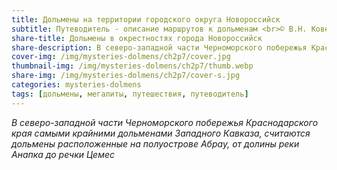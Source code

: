 ```yaml
---
title: Дольмены на территории городского округа Новороссийск
subtitle: Путеводитель - описание маршрутов к дольменам <br>© В.Н. Ковешников
share-title: Дольмены в окрестностях города Новороссийск
share-description: В северо-западной части Черноморского побережья Краснодарского края самыми крайними дольменами Западного Кавказа, считаются дольмены расположенные на полуострове Абрау, от долины реки Анапка до речки Цемес.
cover-img: /img/mysteries-dolmens/ch2p7/cover.jpg
thumbnail-img: /img/mysteries-dolmens/ch2p7/thumb.webp
share-img: /img/mysteries-dolmens/ch2p7/cover-s.jpg
categories: mysteries-dolmens
tags: [дольмены, мегалиты, путешествия, путеводитель]
---
```

_В северо-западной части Черноморского побережья Краснодарского края самыми крайними дольменами Западного Кавказа, считаются дольмены расположенные на полуострове Абрау, от долины реки Анапка до речки Цемес_
